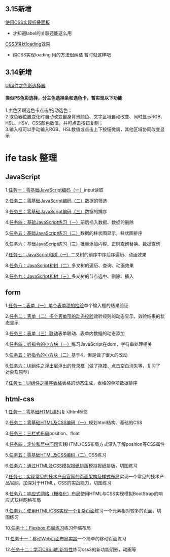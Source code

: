 ## 3.15新增  ##    
    
[使用CSS实现折叠面板](https://github.com/wuyuanaaa/baiduife/blob/master/html-css/task-14.html)   
  
-  才知道label的关联还能这么用  
  
[CSS3饼状loading效果](https://github.com/wuyuanaaa/baiduife/blob/master/html-css/task-15.html)   
    
-  纯CSS实现loading 用的方法很纠结  暂时就这样吧


## 3.14新增  ##  
  
[UI组件之色彩选择器](https://github.com/wuyuanaaa/baiduife/tree/master/form/task-8)     

#### 类似PS色彩选择，分主色选择条和选色卡，暂实现以下功能  ####  
1.主色区跟选色卡点击/拖动选色；    
2.取色器位置变化时自动改变自身背景颜色、文字区域自动改变、同时显示RGB、HSL、HSV、CSS颜色数值，并可点击按钮复制；    
3.输入框可以手动输入RGB、HSL数值或点击上下按钮微调，其他区域协同改变显示    


# ife task 整理 #

## JavaScript ##
1.[任务一：零基础JavaScript编码（一）](https://github.com/wuyuanaaa/baiduife/blob/master/JavaScript/task-1.html)input读取  

2.[任务二：零基础JavaScript编码（二）](https://github.com/wuyuanaaa/baiduife/blob/master/JavaScript/task-2.html)数据的筛选  

3.[任务三：零基础JavaScript编码（三）](https://github.com/wuyuanaaa/baiduife/blob/master/JavaScript/task-3.html)数据的排序  

4.[任务四：基础JavaScript练习（一）](https://github.com/wuyuanaaa/baiduife/blob/master/JavaScript/task-4.html)前后插入数据、数据的删除  

5.[任务五：基础JavaScript练习（二）](https://github.com/wuyuanaaa/baiduife/blob/master/JavaScript/task-5.html)数据的柱状图显示，柱状图排序  

6.[任务六：基础JavaScript练习（三）](https://github.com/wuyuanaaa/baiduife/blob/master/JavaScript/task-6.html)批量添加内容、正则查询替换、数据查询  

7.[任务七：JavaScript和树（一）](https://github.com/wuyuanaaa/baiduife/blob/master/JavaScript/task-7.html)二叉树的前序中序后序遍历、动画效果  

8.[任务八：JavaScript和树（二）](https://github.com/wuyuanaaa/baiduife/blob/master/JavaScript/task-8.html)多叉树的遍历、查询、动画效果  

9.[任务九：JavaScript和树（三）](https://github.com/wuyuanaaa/baiduife/blob/master/JavaScript/task-9.html)多叉树的节点选中、删除、插入  




## form ##
1.[任务一：表单（一）单个表单项的检验](https://github.com/wuyuanaaa/baiduife/blob/master/form/task-1.html)单个输入框的结果验证  

2.[任务二：表单（二）多个表单项的动态校验](https://github.com/wuyuanaaa/baiduife/tree/master/form/task-2)效验规则的动态显示，效验结果的状态显示  

3.[任务三：表单（三）联动](https://github.com/wuyuanaaa/baiduife/blob/master/form/task-3.html)表单联动、表单内数据的动态添加  

4.[任务四：听指令的小方块（一）](https://github.com/wuyuanaaa/baiduife/blob/master/form/task-4.html)练习JavaScript在dom，字符串处理相关  

5.[任务五：听指令的小方块（二）](https://github.com/wuyuanaaa/baiduife/blob/master/form/task-5.html)基于4，但是做了很大的改动  

6.[任务六：UI组件之浮出层](https://github.com/wuyuanaaa/baiduife/blob/master/form/task-6)浮出的登录框（做了拖拽、点击空白消失等，复习了 对象及原型）  

7.[任务七：UI组件之排序表格](https://github.com/wuyuanaaa/baiduife/blob/master/form/task-7)表格的动态生成，表格的单项数据排序  



## html-css ##
1.[任务一：零基础HTML编码](https://github.com/wuyuanaaa/baiduife/blob/master/html-css/task-1.html)复习html标签  

2.[任务二：零基础HTML及CSS编码（一）](https://github.com/wuyuanaaa/baiduife/blob/master/html-css/task-2.html)规划html结构、基础的CSS  

3.[任务三：三栏式布局](https://github.com/wuyuanaaa/baiduife/blob/master/html-css/task-3.html)position、float  

4.[任务四：定位和居中问题](https://github.com/wuyuanaaa/baiduife/blob/master/html-css/task-4.html)实践HTML/CSS布局方式深入了解position等CSS属性  

5.[任务五：零基础HTML及CSS编码（二）](https://github.com/wuyuanaaa/baiduife/blob/master/html-css/task-5.html)CSS练习  

6.[任务六：通过HTML及CSS模拟报纸排版](https://github.com/wuyuanaaa/baiduife/tree/master/html-css/task-6)模拟报纸排版，切图练习  

7.[任务七：实现常见的技术产品官网的页面架构及样式布局](https://github.com/wuyuanaaa/baiduife/tree/master/html-css/task-7)实现一个常见的技术产品官网，加深对于HTML，CSS的实战能力，切图练习  

8.[任务八：响应式网格（栅格化）布局](https://github.com/wuyuanaaa/baiduife/blob/master/html-css/task-8.html)使用HTML与CSS实现模拟BootStrap的响应式12栏网格布局  

9.[任务九：使用HTML/CSS实现一个复杂页面](https://github.com/wuyuanaaa/baiduife/tree/master/html-css/task-9)练习一个元素相对较多的页面，切图练习  

10.[任务十：Flexbox 布局练习](https://github.com/wuyuanaaa/baiduife/blob/master/html-css/task-10.html)练习伸缩布局  

11.[任务十一：移动Web页面布局实践](https://github.com/wuyuanaaa/baiduife/tree/master/html-css/task-11)一个简单的移动页面练习  

12.[任务十二：学习CSS 3的新特性](https://github.com/wuyuanaaa/baiduife/tree/master/html-css/task-12.html)练习css3的新功能阴影，动画等  


